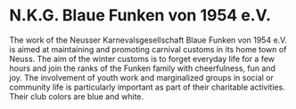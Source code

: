 # N.K.G. Blaue Funken von 1954 e.V.

The work of the Neusser Karnevalsgesellschaft Blaue Funken von 1954 e.V. is aimed at maintaining and promoting carnival customs in its home town of Neuss. The aim of the winter customs is to forget everyday life for a few hours and join the ranks of the Funken family with cheerfulness, fun and joy. The involvement of youth work and marginalized groups in social or community life is particularly important as part of their charitable activities. Their club colors are blue and white.
